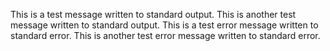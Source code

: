 This is a test message written to standard output.
This is another test message written to standard output.
This is a test error message written to standard error.
This is another test error message written to standard error.
